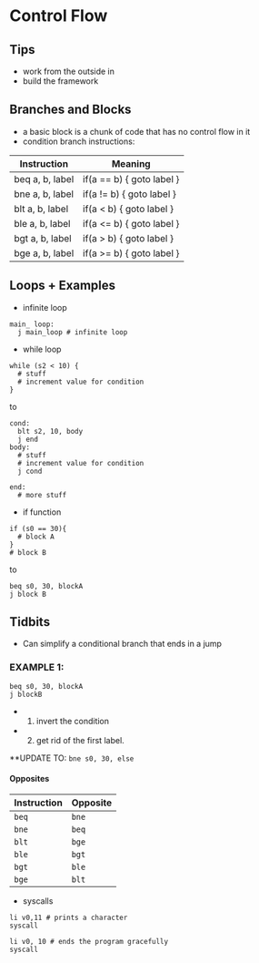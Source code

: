 # Control Flow

## Tips
* work from the outside in
* build the framework

## Branches and Blocks
* a basic block is a chunk of code that has no control flow in it
* condition branch instructions:

| Instruction     | Meaning                       |
|-----------------|-------------------------------|
| beq a, b, label | if(a == b) { goto label }     |
| bne a, b, label | if(a != b) { goto label }     |
| blt a, b, label | if(a < b)  { goto label }     |
| ble a, b, label | if(a <= b) { goto label }     |
| bgt a, b, label | if(a > b)  { goto label }     |
| bge a, b, label | if(a >= b) { goto label }     |

## Loops + Examples
* infinite loop

```
main_ loop:
  j main_loop # infinite loop
```

* while loop

```
while (s2 < 10) {
  # stuff
  # increment value for condition
}

```
to 

```
cond: 
  blt s2, 10, body
  j end
body: 
  # stuff
  # increment value for condition
  j cond
  
end:
  # more stuff
```

* if function

```
if (s0 == 30){
  # block A
}
# block B
```

to

```
beq s0, 30, blockA
j block B
```


## Tidbits

* Can simplify a conditional branch that ends in a jump

### EXAMPLE 1: 
```
beq s0, 30, blockA
j blockB
 ```

  * 1. invert the condition
  * 2. get rid of the first label.

**UPDATE TO: `bne s0, 30, else`

#### Opposites
| Instruction | Opposite |
|-------------|----------|
| `beq`       | `bne`    |
| `bne`       | `beq`    |
| `blt`       | `bge`    |
| `ble`       | `bgt`    |
| `bgt`       | `ble`    |
| `bge`       | `blt`    |

* syscalls 

```
li v0,11 # prints a character 
syscall 

li v0, 10 # ends the program gracefully
syscall
```
